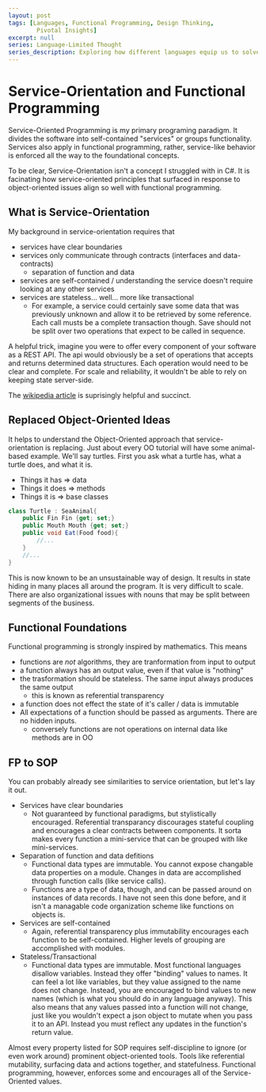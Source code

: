 ```yaml
---
layout: post
tags: [Languages, Functional Programming, Design Thinking,
        Pivotal Insights]
excerpt: null
series: Language-Limited Thought
series_description: Exploring how different languages equip us to solve different design problems
---
```


# Service-Orientation and Functional Programming

Service-Oriented Programming is my primary programing paradigm. It divides the software into self-contained "services" or groups functionality. Services also apply in functional programming, rather, service-like behavior is enforced all the way to the foundational concepts.

To be clear, Service-Orientation isn't a concept I struggled with in C#. It is facinating how service-oriented principles that surfaced in response to object-oriented issues align so well with functional programming.

## What is Service-Orientation
My background in service-orientation requires that
 - services have clear boundaries
 - services only communicate through contracts (interfaces and data-contracts)
   - separation of function and data 
 - services are self-contained / understanding the service doesn't require looking at any other services
 - services are stateless... well... more like transactional
   - For example, a service could certainly save some data that was previously unknown and allow it to be retrieved by some reference. Each call musts be a complete transaction though. Save should not be split over two operations that expect to be called in sequence.

A helpful trick, imagine you were to offer every component of your software as a REST API.  The api would obviously be a set of operations that accepts and returns determined data structures. Each operation would need to be clear and complete. For scale and reliability, it wouldn't be able to rely on keeping state server-side.

The [wikipedia article](https://en.wikipedia.org/wiki/Service-orientation) is suprisingly helpful and succinct.

## Replaced Object-Oriented Ideas
It helps to understand the Object-Oriented approach that service-orientation is replacing. Just about every OO tutorial will have some animal-based example. We'll say turtles. First you ask what a turtle has, what a turtle does, and what it is. 
 - Things it has => data
 - Things it does => methods
 - Things it is => base classes

```cs
class Turtle : SeaAnimal{
    public Fin Fin {get; set;}
    public Mouth Mouth {get; set;} 
    public void Eat(Food food){ 
        //...
    } 
    //...
}
```

This is now known to be an unsustainable way of design. It results in state hiding in many places all around the program. It is very difficult to scale. There are also organizational issues with nouns that may be split between segments of the business.

## Functional Foundations

Functional programming is strongly inspired by mathematics. This means
- functions are *not* algorithms, they are tranformation from input to output
- a function always has an output value, even if that value is "nothing"
- the trasformation should be stateless. The same input always produces the same output
  - this is known as referential transparency
- a function does not effect the state of it's caller / data is immutable
- All expectations of a function should be passed as arguments. There are no hidden inputs.
  - conversely functions are not operations on internal data like methods are in OO


## FP to SOP
You can probably already see similarities to service orientation, but let's lay it out.
- Services have clear boundaries
  - Not guaranteed by functional paradigms, but stylistically encouraged. Referential transparancy discourages stateful coupling and encourages a clear contracts between components. It sorta makes every function a mini-service that can be grouped with like mini-services. 
- Separation of function and data defitions
  - Functional data types are immutable. You cannot expose changable data properties on a module. Changes in data are accomplished through function calls (like service calls).
  - Functions are a type of data, though, and can be passed around on instances of data records. I have not seen this done before, and it isn't a managable code organization scheme like functions on objects is.
- Services are self-contained
  - Again, referential transparency plus immutability encourages each function to be self-contained. Higher levels of grouping are accomplished with modules.
- Stateless/Transactional
  - Functional data types are immutable. Most functional languages disallow variables. Instead they offer "binding" values to names. It can feel a lot like variables, but they value assigned to the name does not change. Instead, you are encouraged to bind values to new names (which is what you should do in any language anyway). This also means that any values passed into a function will not change, just like you wouldn't expect a json object to mutate when you pass it to an API. Instead you must reflect any updates in the function's return value.

Almost every property listed for SOP requires self-discipline to ignore (or even work around) prominent object-oriented tools. Tools like referential mutability, surfacing data and actions together, and statefulness. Functional programming, however, enforces some and encourages all of the Service-Oriented values.

